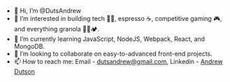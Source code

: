 - 👋 Hi, I’m @DutsAndrew
- 👀 I’m interested in building tech 👨‍💻, espresso ☕, competitive gaming 🎮, and everything granola 🧗🚵🏕️.
- 🌱 I’m currently learning JavaScript, NodeJS, Webpack, React, and MongoDB.
- 💞️ I’m looking to collaborate on easy-to-advanced front-end projects.
- 📫 How to reach me: Email - dutsandrew@gmail.com, Linkedin - [Andrew Dutson](https://www.linkedin.com/in/dutson/)

<!---
DutsAndrew/DutsAndrew is a ✨ special ✨ repository because its `README.md` (this file) appears on your GitHub profile.
You can click the Preview link to take a look at your changes.
--->
